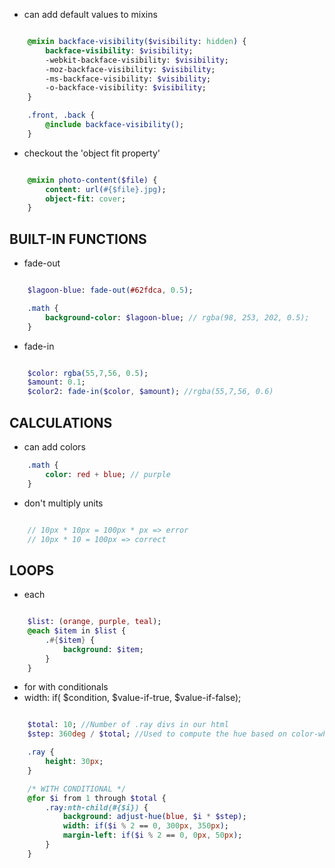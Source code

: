 + can add default values to mixins

```sass

	@mixin backface-visibility($visibility: hidden) {
		backface-visibility: $visibility;
		-webkit-backface-visibility: $visibility;
		-moz-backface-visibility: $visibility;
		-ms-backface-visibility: $visibility;
		-o-backface-visibility: $visibility;
	}

	.front, .back {
		@include backface-visibility();
	}

```

+ checkout the 'object fit property'

```sass

	@mixin photo-content($file) {
		content: url(#{$file}.jpg);
		object-fit: cover;
	}
```

## BUILT-IN FUNCTIONS

+ fade-out

```sass

	$lagoon-blue: fade-out(#62fdca, 0.5);

	.math {
		background-color: $lagoon-blue; // rgba(98, 253, 202, 0.5);
	}
```

+ fade-in

```sass

	$color: rgba(55,7,56, 0.5);
	$amount: 0.1;
	$color2: fade-in($color, $amount); //rgba(55,7,56, 0.6)
```

## CALCULATIONS

+ can add colors

```sass
	.math {
		color: red + blue; // purple
	}
```

+ don't multiply units

```sass

	// 10px * 10px = 100px * px => error
	// 10px * 10 = 100px => correct
```

## LOOPS

+ each

```sass

	$list: (orange, purple, teal);
	@each $item in $list {
		.#{$item} {
			background: $item;
		}
	}

```

+ for with conditionals
+ width: if( $condition, $value-if-true, $value-if-false);

```sass

	$total: 10; //Number of .ray divs in our html
	$step: 360deg / $total; //Used to compute the hue based on color-wheel

	.ray {
		height: 30px;
	}

	/* WITH CONDITIONAL */
	@for $i from 1 through $total {
		.ray:nth-child(#{$i}) {
			background: adjust-hue(blue, $i * $step);
			width: if($i % 2 == 0, 300px, 350px);
			margin-left: if($i % 2 == 0, 0px, 50px);
		}
	}
```

















